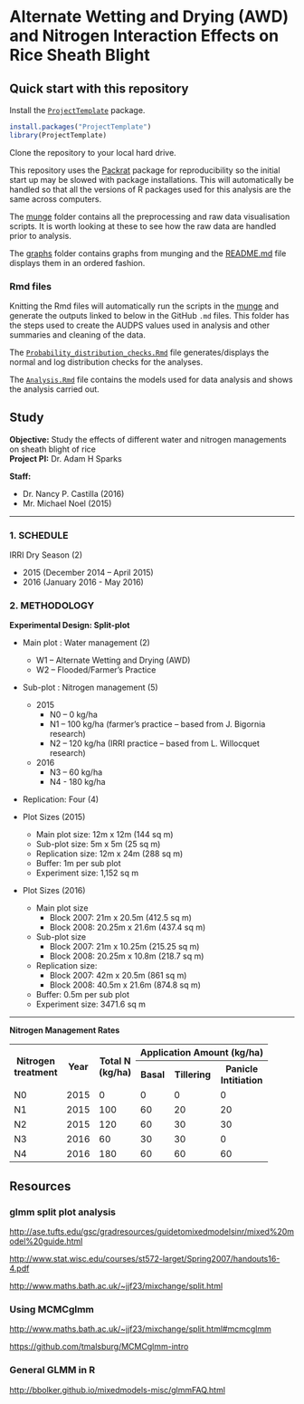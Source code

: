 
# Alternate Wetting and Drying (AWD) and Nitrogen Interaction Effects on Rice Sheath Blight

## Quick start with this repository

Install the [`ProjectTemplate`](https://cran.r-project.org/package=ProjectTemplate) package. 

```r
install.packages("ProjectTemplate")
library(ProjectTemplate)
```
Clone the repository to your local hard drive.

This repository uses the [Packrat](https://cran.r-project.org/package=packrat) package for reproducibility so the initial start up may be slowed with package installations. This will automatically be handled so that all the versions of R packages used for this analysis are the same across computers.

The [munge](munge) folder contains all the preprocessing and raw data visualisation scripts. It is worth looking at these to see how the raw data are handled prior to analysis.

The [graphs](graphs) folder contains graphs from munging and the [README.md](graphs/README.md) file displays them in an ordered fashion.

### Rmd files

Knitting the Rmd files will automatically run the scripts in the [munge](munge) and generate the outputs linked to below in the GitHub `.md` files. This folder has the steps used to create the AUDPS values used in analysis and other summaries and cleaning of the data.

The [`Probability_distribution_checks.Rmd`](Probability_distribution_checks.md) file generates/displays the normal and log distribution checks for the analyses.

The [`Analysis.Rmd`](Analysis.md) file contains the models used for data analysis and shows the analysis carried out.

## Study

**Objective:** Study the effects of different water and nitrogen managements on sheath blight of rice  
**Project PI:** Dr. Adam H Sparks  

**Staff:**  

  * Dr. Nancy P. Castilla (2016)
  * Mr. Michael Noel (2015)

******

### 1. SCHEDULE

IRRI Dry Season (2)  

 * 2015 (December 2014 – April 2015)  
 * 2016 (January 2016 - May 2016)  

### 2. METHODOLOGY

**Experimental Design: Split-plot**

  * Main plot : Water management (2)  
    * W1 – Alternate Wetting and Drying (AWD)  
    * W2 – Flooded/Farmer’s Practice  
  
  * Sub-plot : Nitrogen management (5)
    * 2015  
      * N0 – 0 kg/ha  
      * N1 – 100 kg/ha (farmer’s practice – based from J. Bigornia research)  
      * N2 – 120 kg/ha (IRRI practice – based from L. Willocquet research)  
    * 2016  
      * N3 – 60 kg/ha  
      * N4 - 180 kg/ha  

  * Replication: Four (4)  
  * Plot Sizes (2015)  
    * Main plot size: 12m x 12m (144 sq m)
    * Sub-plot size: 5m x 5m (25 sq m)
    * Replication size: 12m x 24m (288 sq m)
    * Buffer: 1m per sub plot
    * Experiment size: 1,152 sq m

  * Plot Sizes (2016)  
    * Main plot size
      * Block 2007: 21m x 20.5m (412.5 sq m)
      * Block 2008: 20.25m x 21.6m (437.4 sq m)
    * Sub-plot size
      * Block 2007: 21m x 10.25m (215.25 sq m)
      * Block 2008: 20.25m x 10.8m (218.7 sq m)
    * Replication size:
      * Block 2007: 42m x 20.5m (861 sq m)
      * Block 2008: 40.5m x 21.6m (874.8 sq m)
    * Buffer: 0.5m per sub plot
    * Experiment size: 3471.6 sq m
    
******

**Nitrogen Management Rates**  

<table width = "500">
<tr>
  <th rowspan = "2">Nitrogen<br>treatment</th>
  <th rowspan = "2">Year</th>
  <th rowspan = "2">Total N<br>(kg/ha)</th>
  <th colspan = "4">Application Amount (kg/ha)</th>
</tr>
<tr>
  <th>Basal</th>
  <th>Tillering</th>
  <th>Panicle<br>Intitiation</th>
</tr>
<tr>
  <td>N0</td>
  <td>2015</td>
  <td>0</td>
  <td>0</td>
  <td>0</td>
  <td>0</td>
</tr>
<tr>
  <td>N1</td>
  <td>2015</td>
  <td>100</td>
  <td>60</td>
  <td>20</td>
  <td>20</td>
</tr>
<tr>
  <td>N2</td>
  <td>2015</td>
  <td>120</td>
  <td>60</td>
  <td>30</td>
  <td>30</td>
</tr>
<tr>
  <td>N3</td>
  <td>2016</td>
  <td>60</td>
  <td>30</td>
  <td>30</td>
  <td>0</td>
</tr>
<tr>
  <td>N4</td>
  <td>2016</td>
  <td>180</td>
  <td>60</td>
  <td>60</td>
  <td>60</td>
</tr>
</table>

## Resources

### glmm split plot analysis
http://ase.tufts.edu/gsc/gradresources/guidetomixedmodelsinr/mixed%20model%20guide.html

http://www.stat.wisc.edu/courses/st572-larget/Spring2007/handouts16-4.pdf

http://www.maths.bath.ac.uk/~jjf23/mixchange/split.html

### Using MCMCglmm

http://www.maths.bath.ac.uk/~jjf23/mixchange/split.html#mcmcglmm

https://github.com/tmalsburg/MCMCglmm-intro

### General GLMM in R
http://bbolker.github.io/mixedmodels-misc/glmmFAQ.html
